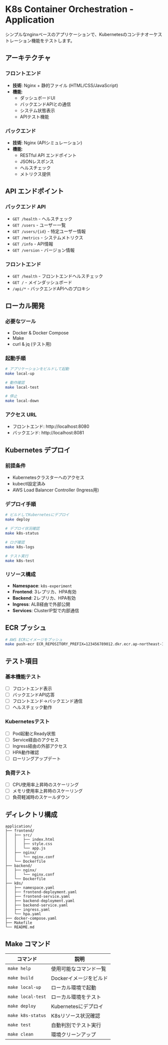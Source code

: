 # K8s Container Orchestration - Application

シンプルなnginxベースのアプリケーションで、Kubernetesのコンテナオーケストレーション機能をテストします。

## アーキテクチャ

### フロントエンド
- **技術**: Nginx + 静的ファイル (HTML/CSS/JavaScript)
- **機能**: 
  - ダッシュボードUI
  - バックエンドAPIとの通信
  - システム状態表示
  - APIテスト機能

### バックエンド
- **技術**: Nginx (APIシミュレーション)
- **機能**:
  - RESTful API エンドポイント
  - JSONレスポンス
  - ヘルスチェック
  - メトリクス提供

## API エンドポイント

### バックエンド API
- `GET /health` - ヘルスチェック
- `GET /users` - ユーザー一覧
- `GET /users/{id}` - 特定ユーザー情報
- `GET /metrics` - システムメトリクス
- `GET /info` - API情報
- `GET /version` - バージョン情報

### フロントエンド
- `GET /health` - フロントエンドヘルスチェック
- `GET /` - メインダッシュボード
- `/api/*` - バックエンドAPIへのプロキシ

## ローカル開発

### 必要なツール
- Docker & Docker Compose
- Make
- curl & jq (テスト用)

### 起動手順

```bash
# アプリケーションをビルドして起動
make local-up

# 動作確認
make local-test

# 停止
make local-down
```

### アクセス URL
- フロントエンド: http://localhost:8080
- バックエンド: http://localhost:8081

## Kubernetes デプロイ

### 前提条件
- Kubernetesクラスターへのアクセス
- kubectl設定済み
- AWS Load Balancer Controller (Ingress用)

### デプロイ手順

```bash
# ビルドしてKubernetesにデプロイ
make deploy

# デプロイ状況確認
make k8s-status

# ログ確認
make k8s-logs

# テスト実行
make k8s-test
```

### リソース構成
- **Namespace**: `k8s-experiment`
- **Frontend**: 3レプリカ、HPA有効
- **Backend**: 2レプリカ、HPA有効
- **Ingress**: ALB経由で外部公開
- **Services**: ClusterIP型で内部通信

## ECR プッシュ

```bash
# AWS ECRにイメージをプッシュ
make push-ecr ECR_REPOSITORY_PREFIX=123456789012.dkr.ecr.ap-northeast-1.amazonaws.com
```

## テスト項目

### 基本機能テスト
- [ ] フロントエンド表示
- [ ] バックエンドAPI応答
- [ ] フロントエンド→バックエンド通信
- [ ] ヘルスチェック動作

### Kubernetesテスト
- [ ] Pod起動とReady状態
- [ ] Service経由のアクセス
- [ ] Ingress経由の外部アクセス
- [ ] HPA動作確認
- [ ] ローリングアップデート

### 負荷テスト
- [ ] CPU使用率上昇時のスケーリング
- [ ] メモリ使用率上昇時のスケーリング
- [ ] 負荷軽減時のスケールダウン

## ディレクトリ構成

```
application/
├── frontend/
│   ├── src/
│   │   ├── index.html
│   │   ├── style.css
│   │   └── app.js
│   ├── nginx/
│   │   └── nginx.conf
│   └── Dockerfile
├── backend/
│   ├── nginx/
│   │   └── nginx.conf
│   └── Dockerfile
├── k8s/
│   ├── namespace.yaml
│   ├── frontend-deployment.yaml
│   ├── frontend-service.yaml
│   ├── backend-deployment.yaml
│   ├── backend-service.yaml
│   ├── ingress.yaml
│   └── hpa.yaml
├── docker-compose.yaml
├── Makefile
└── README.md
```

## Make コマンド

| コマンド | 説明 |
|---------|------|
| `make help` | 使用可能なコマンド一覧 |
| `make build` | Dockerイメージをビルド |
| `make local-up` | ローカル環境で起動 |
| `make local-test` | ローカル環境をテスト |
| `make deploy` | Kubernetesにデプロイ |
| `make k8s-status` | K8sリソース状況確認 |
| `make test` | 自動判別でテスト実行 |
| `make clean` | 環境クリーンアップ |
